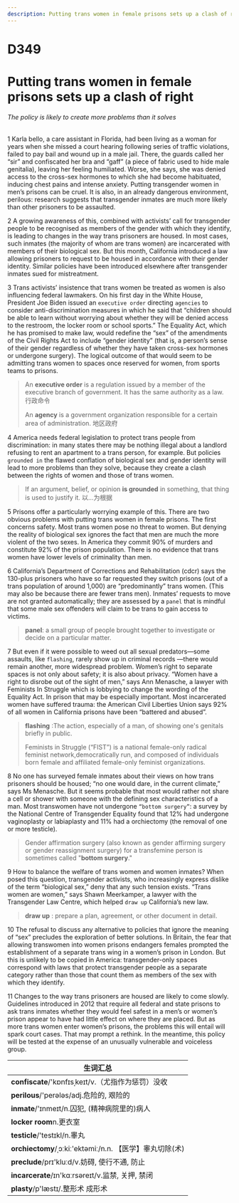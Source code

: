 ```yaml
---
description: Putting trans women in female prisons sets up a clash of right
---
```




# D349 

# Putting trans women in female prisons sets up a clash of right

###### The policy is likely to create more problems than it solves

1 Karla bello, a care assistant in Florida, had been living as a woman for years when she missed a court hearing following series of traffic violations, failed to pay bail and wound up in a male jail. There, the guards called her “sir” and confiscated her bra and “gaff” (a piece of fabric used to hide male genitalia), leaving her feeling humiliated. Worse, she says, she was denied access to the cross-sex hormones to which she had become habituated, inducing chest pains and intense anxiety. Putting transgender women in men’s prisons can be cruel. It is also, in an already dangerous environment, perilous: research suggests that transgender inmates are much more likely than other prisoners to be assaulted.

2 A growing awareness of this, combined with activists’ call for transgender people to be recognised as members of the gender with which they identify, is leading to changes in the way trans prisoners are housed. In most cases, such inmates (the majority of whom are trans women) are incarcerated with members of their biological sex. But this month, California introduced a law allowing prisoners to request to be housed in accordance with their gender identity. Similar policies have been introduced elsewhere after transgender inmates sued for mistreatment.

3 Trans activists’ insistence that trans women be treated as women is also influencing federal lawmakers. On his first day in the White House, President Joe Biden issued an `executive order` directing `agencies` to consider anti-discrimination measures in which he said that “children should be able to learn without worrying about whether they will be denied access to the restroom, the locker room or school sports.” The Equality Act, which he has promised to make law, would redefine the “sex” of the amendments of the Civil Rights Act to include “gender identity” (that is, a person’s sense of their gender regardless of whether they have taken cross-sex hormones or undergone surgery). The logical outcome of that would seem to be admitting trans women to spaces once reserved for women, from sports teams to prisons.

> An **executive order** is a regulation issued by a member of the executive branch of government. It has the same authority as a law. 行政命令
>
> An **agency** is a government organization responsible for a certain area of administration. 地区政府

4 America needs federal legislation to protect trans people from discrimination: in many states there may be nothing illegal about a landlord refusing to rent an apartment to a trans person, for example. But policies `grounded in` the flawed conflation of biological sex and gender identity will lead to more problems than they solve, because they create a clash between the rights of women and those of trans women.

> If an argument, belief, or opinion **is grounded** in something, that thing is used to justify it. 以…为根据
>

5 Prisons offer a particularly worrying example of this. There are two obvious problems with putting trans women in female prisons. The first concerns safety. Most trans women pose no threat to women. But denying the reality of biological sex ignores the fact that men are much the more violent of the two sexes. In America they commit 90% of murders and constitute 92% of the prison population. There is no evidence that trans women have lower levels of criminality than men.

6 California’s Department of Corrections and Rehabilitation (cdcr) says the 130-plus prisoners who have so far requested they switch prisons (out of a trans population of around 1,000) are “predominantly” trans women. (This may also be because there are fewer trans men). Inmates’ requests to move are not granted automatically; they are assessed by a `panel` that is mindful that some male sex offenders will claim to be trans to gain access to victims.

> **panel**: a small group of people brought together to investigate or decide on a particular matter.

7 But even if it were possible to weed out all sexual predators—some assaults, like `flashing`, rarely show up in criminal records —there would remain another, more widespread problem. Women’s right to separate spaces is not only about safety; it is also about privacy. “Women have a right to disrobe out of the sight of men,” says Ann Menasche, a lawyer with Feminists In Struggle which is lobbying to change the wording of the Equality Act. In prison that may be especially important. Most incarcerated women have suffered trauma: the American Civil Liberties Union says 92% of all women in California prisons have been “battered and abused”.

> **flashing** :The action, especially of a man, of showing one's genitals briefly in public.
>
> Feminists in Struggle (“FIST”) is a national female-only radical feminist network,democratically run, and composed of individuals born female and affiliated female-only feminist organizations.
>

8 No one has surveyed female inmates about their views on how trans prisoners should be housed; “no one would dare, in the current climate,” says Ms Menasche. But it seems probable that most would rather not share a cell or shower with someone with the defining sex characteristics of a man. Most transwomen have not undergone `“bottom surgery”`: a survey by the National Centre of Transgender Equality found that 12% had undergone vaginoplasty or labiaplasty and 11% had a orchiectomy (the removal of one or more testicle).

> Gender affirmation surgery (also known as gender affirming surgery or gender reassignment surgery) for a transfemine person is sometimes called "**bottom surgery**." 

9 How to balance the welfare of trans women and women inmates? When posed this question, transgender activists, who increasingly express dislike of the term “biological sex,” deny that any such tension exists. “Trans women are women,” says Shawn Meerkamper, a lawyer with the Transgender Law Centre, which helped `draw up` California’s new law.

> **draw up** : prepare a plan, agreement, or other document in detail.

10 The refusal to discuss any alternative to policies that ignore the meaning of “sex” precludes the exploration of better solutions. In Britain, the fear that allowing transwomen into women prisons endangers females prompted the establishment of a separate trans wing in a women’s prison in London. But this is unlikely to be copied in America: transgender-only spaces correspond with laws that protect transgender people as a separate category rather than those that count them as members of the sex with which they identify.

11 Changes to the way trans prisoners are housed are likely to come slowly. Guidelines introduced in 2012 that require all federal and state prisons to ask trans inmates whether they would feel safest in a men’s or women’s prison appear to have had little effect on where they are placed. But as more trans women enter women’s prisons, the problems this will entail will spark court cases. That may prompt a rethink. In the meantime, this policy will be tested at the expense of an unusually vulnerable and voiceless group.

| 生词汇总                                                 |
| -------------------------------------------------------- |
| **confiscate**/'kɒnfɪsˌkeɪt/v.（尤指作为惩罚）没收       |
| **perilous**/'perələs/adj.危险的, 艰险的                 |
| **inmate**/'ɪnmeɪt/n.囚犯, (精神病院里的)病人            |
| **locker room**n.更衣室                                  |
| **testicle**/'testɪkl/n.睾丸                             |
| **orchiectomy**/ˌɔːkiː'ektəmiː/n.n. 【医学】睾丸切除(术) |
| **preclude**/prɪ'kluːd/v.妨碍, 使行不通, 防止            |
| **incarcerate**/ɪn'kɑːrsəreɪt/v.监禁, 关押, 禁闭         |
| **plasty**/p'læstɪ/.整形术 成形术                        |





